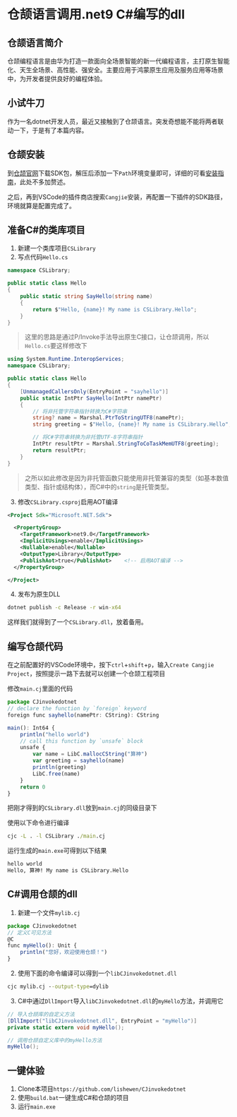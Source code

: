 # 仓颉语言调用.net9 C#编写的dll

## 仓颉语言简介

仓颉编程语言是由华为打造一款面向全场景智能的新一代编程语言，主打原生智能化、天生全场景、高性能、强安全。主要应用于鸿蒙原生应用及服务应用等场景中，为开发者提供良好的编程体验。

## 小试牛刀

作为一名dotnet开发人员，最近又接触到了仓颉语言。突发奇想能不能将两者联动一下，于是有了本篇内容。

## 仓颉安装

到[仓颉官网](https://cangjie-lang.cn/download)下载SDK包，解压后添加一下`Path`环境变量即可，详细的可看[安装指南](https://cangjie-lang.cn/docs?url=%2F1.0.0%2Fuser_manual%2Fsource_zh_cn%2Ffirst_understanding%2Finstall_Community.html)，此处不多加赘述。

之后，再到VSCode的插件商店搜索`Cangjie`安装，再配置一下插件的SDK路径，环境就算是配置完成了。

## 准备C#的类库项目

1. 新建一个类库项目`CSLibrary`
2. 写点代码`Hello.cs`
```csharp
namespace CSLibrary;

public static class Hello
{
    public static string SayHello(string name)
    {
        return $"Hello, {name}! My name is CSLibrary.Hello";
    }
}
```

> 这里的思路是通过P/Invoke手法导出原生C接口，让仓颉调用，所以`Hello.cs`要这样修改下

```csharp
using System.Runtime.InteropServices;
namespace CSLibrary;

public static class Hello
{
    [UnmanagedCallersOnly(EntryPoint = "sayhello")]
    public static IntPtr SayHello(IntPtr namePtr)
    {
        // 将非托管字符串指针转换为C#字符串
        string? name = Marshal.PtrToStringUTF8(namePtr);
        string greeting = $"Hello, {name}! My name is CSLibrary.Hello";

        // 将C#字符串转换为非托管UTF-8字符串指针
        IntPtr resultPtr = Marshal.StringToCoTaskMemUTF8(greeting);
        return resultPtr;
    }
}
```

> 之所以如此修改是因为非托管函数只能使用非托管兼容的类型（如基本数值类型、指针或结构体），而C#中的`string`是托管类型。

3. 修改`CSLibrary.csproj`启用AOT编译
```xml
<Project Sdk="Microsoft.NET.Sdk">

  <PropertyGroup>
    <TargetFramework>net9.0</TargetFramework>
    <ImplicitUsings>enable</ImplicitUsings>
    <Nullable>enable</Nullable>
    <OutputType>Library</OutputType>
    <PublishAot>true</PublishAot>    <!-- 启用AOT编译 -->
  </PropertyGroup>

</Project>
```

4. 发布为原生DLL

```cmd
dotnet publish -c Release -r win-x64
```

这样我们就得到了一个`CSLibrary.dll`，放着备用。

## 编写仓颉代码

在之前配置好的VSCode环境中，按下`ctrl`+`shift`+`p`，输入`Create Cangjie Project`，按照提示一路下去就可以创建一个仓颉工程项目

修改`main.cj`里面的代码

```javascript
package CJinvokedotnet
// declare the function by `foreign` keyword
foreign func sayhello(namePtr: CString): CString

main(): Int64 {
    println("hello world")
    // call this function by `unsafe` block
    unsafe {
        var name = LibC.mallocCString("算神")
        var greeting = sayhello(name)
        println(greeting)
        LibC.free(name)
    }
    return 0
}

```

把刚才得到的`CSLibrary.dll`放到`main.cj`的同级目录下

使用以下命令进行编译

```cmd
cjc -L . -l CSLibrary ./main.cj
```

运行生成的`main.exe`可得到以下结果

```cmd
hello world
Hello, 算神! My name is CSLibrary.Hello
```

## C#调用仓颉的dll
1. 新建一个文件`mylib.cj`
```javascript
package CJinvokedotnet
// 定义C可见方法
@C
func myHello(): Unit {
    println("您好，欢迎使用仓颉！")
}
```
2. 使用下面的命令编译可以得到一个`libCJinvokedotnet.dll`
```cmd
cjc mylib.cj --output-type=dylib
```
3. C#中通过`DllImport`导入`libCJinvokedotnet.dll`的`myHello`方法，并调用它
```csharp
// 导入仓颉库的自定义方法
[DllImport("libCJinvokedotnet.dll", EntryPoint = "myHello")]
private static extern void myHello();

// 调用仓颉自定义库中的myHello方法
myHello();
```

## 一键体验

1. Clone本项目`https://github.com/lishewen/CJinvokedotnet`
2. 使用`build.bat`一键生成C#和仓颉的项目
3. 运行`main.exe`
